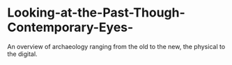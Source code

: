 # Looking-at-the-Past-Though-Contemporary-Eyes-
An overview of archaeology ranging from the old to the new, the physical to the digital. 
